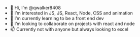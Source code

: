 - 👋 Hi, I’m @qwalker8408
- 👀 I’m interested in JS, JS, React, Node, CSS and animation
- 🌱 I’m currently learning to be a front end dev
- 💞️ I’m looking to collaborate on projects with react and node
- 📫 Currently not with anyone but always looking to excel

<!---
qwalker8408/qode84 is a ✨ special ✨ repository because its `README.md` (this file) appears on your GitHub profile.
You can click the Preview link to take a look at your changes.
--->
